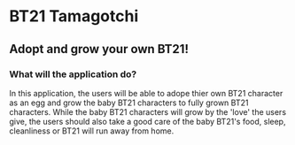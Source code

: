 # BT21 Tamagotchi
## Adopt and grow your own BT21!
### What will the application do?
In this application, the users will be able to adope thier own BT21 character as an egg and grow the baby BT21 characters to fully grown BT21 characters. While the baby BT21 characters will grow by the 'love' the users give, the users should also take a good care of the baby BT21's food, sleep, cleanliness or BT21 will run away from home.

